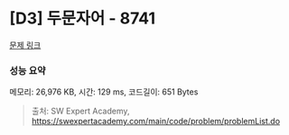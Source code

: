 # [D3] 두문자어 - 8741 

[문제 링크](https://swexpertacademy.com/main/code/problem/problemDetail.do?contestProbId=AW2y6n3qPXQDFATy) 

### 성능 요약

메모리: 26,976 KB, 시간: 129 ms, 코드길이: 651 Bytes



> 출처: SW Expert Academy, https://swexpertacademy.com/main/code/problem/problemList.do